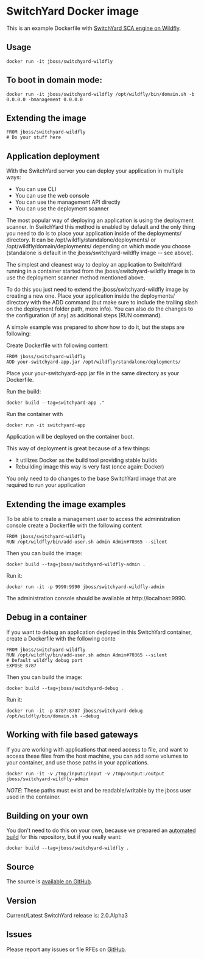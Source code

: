 # SwitchYard Docker image

This is an example Dockerfile with [SwitchYard SCA engine on Wildfly](http://switchyard.jboss.org/).

## Usage

    docker run -it jboss/switchyard-wildfly

## To boot in domain mode:

    docker run -it jboss/switchyard-wildfly /opt/wildfly/bin/domain.sh -b 0.0.0.0 -bmanagement 0.0.0.0   

## Extending the image

    FROM jboss/switchyard-wildfly
    # Do your stuff here

## Application deployment

With the SwitchYard server you can deploy your application in multiple ways:

- You can use CLI
- You can use the web console
- You can use the management API directly
- You can use the deployment scanner
 
The most popular way of deploying an application is using the deployment scanner. In SwitchYard this method is enabled by default and the only thing you need to do is to place your application inside of the deployments/ directory. It can be /opt/wildfly/standalone/deployments/ or /opt/wildfly/domain/deployments/ depending on which mode you choose (standalone is default in the jboss/switchyard-wildfly image -- see above).
 
The simplest and cleanest way to deploy an application to SwitchYard running in a container started from the jboss/switchyard-wildfly image is to use the deployment scanner method mentioned above.
 
To do this you just need to extend the jboss/switchyard-wildfly image by creating a new one. Place your application inside the deployments/ directory with the ADD command (but make sure to include the trailing slash on the deployment folder path, more info). You can also do the changes to the configuration (if any) as additional steps (RUN command).
 
A simple example was prepared to show how to do it, but the steps are following:

Create Dockerfile with following content:

    FROM jboss/switchyard-wildfly  
    ADD your-switchyard-app.jar /opt/wildfly/standalone/deployments/  

Place your your-switchyard-app.jar file in the same directory as your Dockerfile.  

Run the build:

    docker build --tag=switchyard-app ."  

Run the container with

    docker run -it switchyard-app  

Application will be deployed on the container boot.
 
 
This way of deployment is great because of a few things:
- It utilizes Docker as the build tool providing stable builds
- Rebuilding image this way is very fast (once again: Docker)

You only need to do changes to the base SwitchYard image that are required to run your application
 
## Extending the image examples

To be able to create a management user to access the administration console create a Dockerfile with the following content

    FROM jboss/switchyard-wildfly  
    RUN /opt/wildfly/bin/add-user.sh admin Admin#70365 --silent  
 
Then you can build the image:

    docker build --tag=jboss/switchyard-wildfly-admin .  
 
Run it:

    docker run -it -p 9990:9990 jboss/switchyard-wildfly-admin  
 
The administration console should be available at http://localhost:9990.
 
## Debug in a container

If you want to debug an application deployed in this SwitchYard container, create a Dockerfile with the following conte

    FROM jboss/switchyard-wildfly  
    RUN /opt/wildfly/bin/add-user.sh admin Admin#70365 --silent  
    # Default wildfly debug port  
    EXPOSE 8787  
 
 
Then you can build the image:

    docker build --tag=jboss/switchyard-debug .  
 
Run it:

    docker run -it -p 8787:8787 jboss/switchyard-debug  /opt/wildfly/bin/domain.sh --debug  

## Working with file based gateways

If you are working with applications that need access to file, and want to access these files from the host machine, you can add some volumes to your container, and use those paths in your applications.

    docker run -it -v /tmp/input:/input -v /tmp/output:/output jboss/switchyard-wildfly-admin  
    
_NOTE_: These paths must exist and be readable/writable by the jboss user used in the container.

## Building on your own

You don't need to do this on your own, because we prepared an [automated build](https://registry.hub.docker.com/u/jboss/switchyard-wildfly/) for this repository, but if you really want:

    docker build --tag=jboss/switchyard-wildfly .

## Source

The source is [available on GitHub](https://github.com/jboss/dockerfiles/tree/master/switchyard-wildfly).

## Version

Current/Latest SwitchYard release is: 2.0.Alpha3

## Issues

Please report any issues or file RFEs on [GitHub](https://github.com/jboss/dockerfiles/issues).
